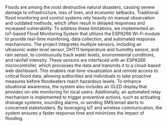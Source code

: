 Floods are among the most destructive natural disasters, causing severe damage to infrastructure, loss of lives, and economic setbacks. Traditional flood monitoring and control systems rely heavily on manual observation and outdated methods, which often result in delayed responses and increased vulnerability. To address these limitations, we implemented an IoT-based Flood Monitoring System that utilizes the ESP8266 Wi-Fi module to provide real-time monitoring, data collection, and automated response mechanisms. 
The project integrates multiple sensors, including an ultrasonic water level sensor, DHT11 temperature and humidity sensor, and rain sensor, to continuously track water levels, environmental conditions, and rainfall intensity. These sensors are interfaced with an ESP8266 microcontroller, which processes the data and transmits it to a cloud-based web dashboard. This enables real-time visualization and remote access to critical flood data, allowing authorities and individuals to take proactive measures before floodwaters reach hazardous levels.
To enhance situational awareness, the system also includes an OLED display that provides on-site monitoring for local users. Additionally, an automated relay mechanism is implemented to trigger preventive actions, such as activating drainage systems, sounding alarms, or sending SMS/email alerts to concerned stakeholders. By leveraging IoT and wireless communication, the system ensures a faster response time and minimizes the impact of flooding.
